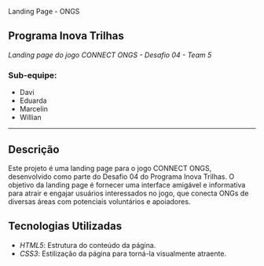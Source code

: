  Landing Page - ONGS
## Programa Inova Trilhas

*Landing page do jogo CONNECT ONGS - Desafio 04 - Team 5*

### Sub-equipe:
- Davi
- Eduarda
- Marcelin
- Willian
---
## Descrição

Este projeto é uma landing page para o jogo CONNECT ONGS, desenvolvido como parte do Desafio 04 do Programa Inova Trilhas. O objetivo da landing page é fornecer uma interface amigável e informativa para atrair e engajar usuários interessados no jogo, que conecta ONGs de diversas áreas com potenciais voluntários e apoiadores.

## Tecnologias Utilizadas

- *HTML5*: Estrutura do conteúdo da página.
- *CSS3*: Estilização da página para torná-la visualmente atraente.
